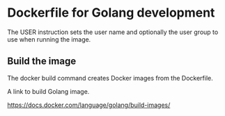 # Dockerfile for Golang development

The USER instruction sets the user name and optionally the user group to use when running the image.

## Build the image

The docker build command creates Docker images from the Dockerfile. 

A link to build Golang image.

https://docs.docker.com/language/golang/build-images/